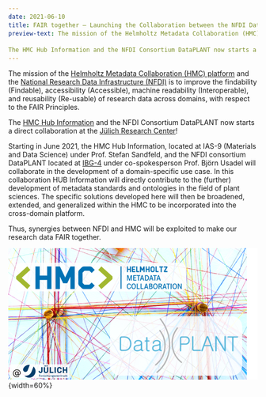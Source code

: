 ```yaml
---
date: 2021-06-10
title: FAIR together – Launching the Collaboration between the NFDI DataPLANT and the HMC Hub Information
preview-text: The mission of the Helmholtz Metadata Collaboration (HMC) platform and the National Research Data Infrastructure (NFDI) is to improve the findability (Findable), accessibility (Accessible), machine readability (Interoperable), and reusability (Re-usable) of research data across domains, with respect to the FAIR Principles. 

The HMC Hub Information and the NFDI Consortium DataPLANT now starts a direct collaboration at the Jülich Research Center! ...
---
```


The mission of the [Helmholtz Metadata Collaboration (HMC) platform](https://helmholtz-metadaten.de/de) and the [National Research Data Infrastructure (NFDI)](https://www.nfdi.de/) is to improve the findability (Findable), accessibility (Accessible), machine readability (Interoperable), and reusability (Re-usable) of research data across domains, with respect to the FAIR Principles. 

The [HMC Hub Information](https://helmholtz-metadaten.de/de/information/overview) and the NFDI Consortium DataPLANT now starts a direct collaboration at the [Jülich Research Center](https://www.fz-juelich.de/)! 

Starting in June 2021, the HMC Hub Information, located at IAS-9 (Materials and Data Science) under Prof. Stefan Sandfeld, and the NFDI consortium DataPLANT located at [IBG-4](https://www.fz-juelich.de/ibg/ibg-4/DE/Home/home_node.html) under co-spokesperson Prof. Björn Usadel will collaborate in the development of a domain-specific use case. In this collaboration HUB Information will directly contribute to the (further) development of metadata standards and ontologies in the field of plant sciences. The specific solutions developed here will then be broadened, extended, and generalized within the HMC to be incorporated into the cross-domain platform. 

Thus, synergies between NFDI and HMC will be exploited to make our research data FAIR together. 

![HMC](/src/assets/images/news/HMC.png "HMC"){width=60%}




